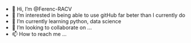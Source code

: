 - 👋 Hi, I’m @Ferenc-RACV
- 👀 I’m interested in being able to use gitHub far beter than I currently do
- 🌱 I’m currently learning python, data science
- 💞️ I’m looking to collaborate on ...
- 📫 How to reach me ...

<!---
Ferenc-RACV/Ferenc-RACV is a ✨ special ✨ repository because its `README.md` (this file) appears on your GitHub profile.
You can click the Preview link to take a look at your changes.
--->
